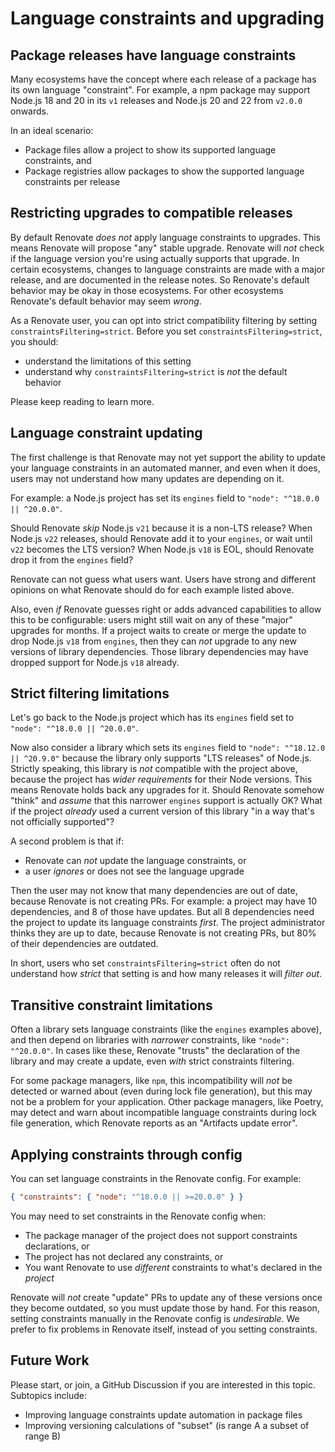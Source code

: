 # Language constraints and upgrading

## Package releases have language constraints

Many ecosystems have the concept where each release of a package has its own language "constraint".
For example, a npm package may support Node.js 18 and 20 in its `v1` releases and Node.js 20 and 22 from `v2.0.0` onwards.

In an ideal scenario:

- Package files allow a project to show its supported language constraints, and
- Package registries allow packages to show the supported language constraints per release

## Restricting upgrades to compatible releases

By default Renovate _does not_ apply language constraints to upgrades.
This means Renovate will propose "any" stable upgrade.
Renovate will _not_ check if the language version you're using actually supports that upgrade.
In certain ecosystems, changes to language constraints are made with a major release, and are documented in the release notes.
So Renovate's default behavior may be okay in those ecosystems.
For other ecosystems Renovate's default behavior may seem _wrong_.

As a Renovate user, you can opt into strict compatibility filtering by setting `constraintsFiltering=strict`.
Before you set `constraintsFiltering=strict`, you should:

- understand the limitations of this setting
- understand why `constraintsFiltering=strict` is _not_ the default behavior

Please keep reading to learn more.

## Language constraint updating

The first challenge is that Renovate may not yet support the ability to update your language constraints in an automated manner, and even when it does, users may not understand how many updates are depending on it.

For example: a Node.js project has set its `engines` field to `"node": "^18.0.0 || ^20.0.0"`.

Should Renovate _skip_ Node.js `v21` because it is a non-LTS release?
When Node.js `v22` releases, should Renovate add it to your `engines`, or wait until `v22` becomes the LTS version?
When Node.js `v18` is EOL, should Renovate drop it from the `engines` field?

Renovate can not guess what users want.
Users have strong and different opinions on what Renovate should do for each example listed above.

Also, even _if_ Renovate guesses right or adds advanced capabilities to allow this to be configurable: users might still wait on any of these "major" upgrades for months.
If a project waits to create or merge the update to drop Node.js `v18` from `engines`, then they can _not_ upgrade to any new versions of library dependencies.
Those library dependencies may have dropped support for Node.js `v18` already.

## Strict filtering limitations

Let's go back to the Node.js project which has its `engines` field set to `"node": "^18.0.0 || ^20.0.0"`.

Now also consider a library which sets its `engines` field to `"node": "^18.12.0 || ^20.9.0"` because the library only supports "LTS releases" of Node.js.
Strictly speaking, this library is _not_ compatible with the project above, because the project has _wider requirements_ for their Node versions.
This means Renovate holds back any upgrades for it.
Should Renovate somehow "think" and _assume_ that this narrower `engines` support is actually OK?
What if the project _already_ used a current version of this library "in a way that's not officially supported"?

A second problem is that if:

- Renovate can _not_ update the language constraints, or
- a user _ignores_ or does not see the language upgrade

Then the user may not know that many dependencies are out of date, because Renovate is not creating PRs.
For example: a project may have 10 dependencies, and 8 of those have updates.
But all 8 dependencies need the project to update its language constraints _first_.
The project administrator thinks they are up to date, because Renovate is not creating PRs, but 80% of their dependencies are outdated.

In short, users who set `constraintsFiltering=strict` often do not understand how _strict_ that setting is and how many releases it will _filter out_.

## Transitive constraint limitations

Often a library sets language constraints (like the `engines` examples above), and then depend on libraries with _narrower_ constraints, like `"node": "^20.0.0"`.
In cases like these, Renovate "trusts" the declaration of the library and may create a update, even _with_ strict constraints filtering.

For some package managers, like `npm`, this incompatibility will _not_ be detected or warned about (even during lock file generation), but this may not be a problem for your application.
Other package managers, like Poetry, may detect and warn about incompatible language constraints during lock file generation, which Renovate reports as an "Artifacts update error".

## Applying constraints through config

You can set language constraints in the Renovate config.
For example:

```json title="Renovate config with Node.js constraints"
{ "constraints": { "node": "^18.0.0 || >=20.0.0" } }
```

You may need to set constraints in the Renovate config when:

- The package manager of the project does not support constraints declarations, or
- The project has not declared any constraints, or
- You want Renovate to use _different_ constraints to what's declared in the _project_

Renovate will _not_ create "update" PRs to update any of these versions once they become outdated, so you must update those by hand.
For this reason, setting constraints manually in the Renovate config is _undesirable_.
We prefer to fix problems in Renovate itself, instead of you setting constraints.

## Future Work

Please start, or join, a GitHub Discussion if you are interested in this topic.
Subtopics include:

- Improving language constraints update automation in package files
- Improving versioning calculations of "subset" (is range A a subset of range B)

